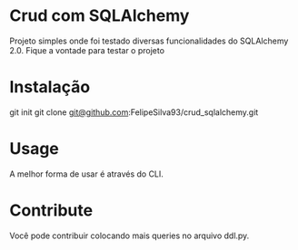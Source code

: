 # Crud com SQLAlchemy

Projeto simples onde foi testado diversas funcionalidades do SQLAlchemy 2.0.
Fique a vontade para testar o projeto


# Instalação

git init
git clone git@github.com:FelipeSilva93/crud_sqlalchemy.git

# Usage

A melhor forma de usar é através do CLI.


# Contribute

Você pode contribuir colocando mais queries no arquivo ddl.py.

